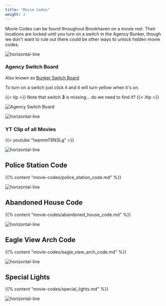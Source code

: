 ```yaml
---
title: "Movie Codes"
weight: 3
---
```


Movie Codes can be found throughout Brookhaven on a movie reel. Their locations are locked until you turn on a switch in the Agency Bunker, though we don't want to rule out there could be other ways to unlock hidden movie codes.

![horizontal-line](/images/green-line.png)

### Agency Switch Board

Also known as [Bunker Switch Board](../../terminology/words#bunker-switch-board)

To turn on a switch just click it and it will turn yellow when it's on.

{{< tip >}}
Note that switch **3** is missing... do we need to find it?
{{< /tip >}}

![Agency Switch Board](/images/bh/agency_switch_board_200.jpg)

![horizontal-line](/images/green-line.png)

### YT Clip of all Movies

{{< youtube "IwpmmT6N3Lg" >}}

![horizontal-line](/images/green-line.png)

## Police Station Code
{{% content "movie-codes/police_station_code.md" %}}

![horizontal-line](/images/green-line.png)

## Abandoned House Code
{{% content "movie-codes/abandoned_house_code.md" %}}

![horizontal-line](/images/green-line.png)

## Eagle View Arch Code
{{% content "movie-codes/eagle_view_arch_code.md" %}}

![horizontal-line](/images/green-line.png)

## Special Lights
{{% content "movie-codes/special_lights.md" %}}

![horizontal-line](/images/green-line.png)

